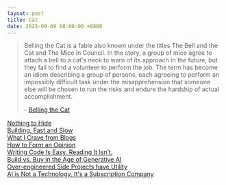 ```yaml
---
layout: post
title: Cat
date: 2025-09-09 08:00:00 +0800
---
```

> Belling the Cat is a fable also known under the titles The Bell and the Cat and The Mice in Council. In the story, a group of mice agree to attach a bell to a cat's neck to warn of its approach in the future, but they fail to find a volunteer to perform the job. The term has become an idiom describing a group of persons, each agreeing to perform an impossibly difficult task under the misapprehension that someone else will be chosen to run the risks and endure the hardship of actual accomplishment.  
>
> \- [Belling the Cat](https://en.wikipedia.org/wiki/Belling_the_Cat)  

[Nothing to Hide](https://idiallo.com/blog/nothing-to-hide)  
[Building, Fast and Slow](https://idiallo.com/blog/building-fast-and-slow)  
[What I Crave from Blogs](https://idiallo.com/blog/what-i-crave-from-blogs)  
[How to Form an Opinion](https://idiallo.com/blog/how-to-form-an-opinion)  
[Writing Code Is Easy. Reading It Isn’t.](https://idiallo.com/blog/writing-code-is-easy-reading-is-hard)  
[Build vs. Buy in the Age of Generative AI](https://labelstud.io/blog/build-vs-buy-in-the-age-of-generative-ai-lessons-from-mit-s-95-failure-stat/)  
[Over-engineered Side Projects have Utility](https://idiallo.com/blog/over-engineered-side-projects)  
[AI is Not a Technology, It's a Subscription Company](https://idiallo.com/blog/ai-is-a-subscription-company)  
